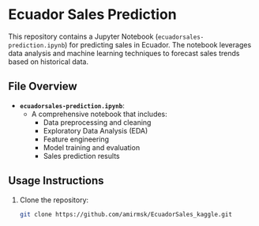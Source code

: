 # Ecuador Sales Prediction

This repository contains a Jupyter Notebook (`ecuadorsales-prediction.ipynb`) for predicting sales in Ecuador. The notebook leverages data analysis and machine learning techniques to forecast sales trends based on historical data.

## File Overview

- **`ecuadorsales-prediction.ipynb`**: 
  - A comprehensive notebook that includes:
    - Data preprocessing and cleaning
    - Exploratory Data Analysis (EDA)
    - Feature engineering
    - Model training and evaluation
    - Sales prediction results

## Usage Instructions

1. Clone the repository:
   ```bash
   git clone https://github.com/amirmsk/EcuadorSales_kaggle.git

